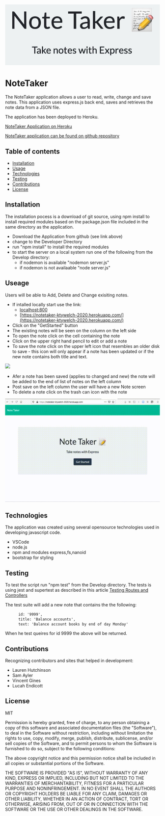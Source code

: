 ![](./images/notetaker.jpg)
# NoteTaker

The NoteTaker application allows a user to read, write, change and save notes. This application uses  express.js back end, saves and retrieves the note data from a JSON file.

The application has been deployed to Heroku.

[NoteTaker Application on Heroku](https://notetaker-ktywelch-2020.herokuapp.com/)

[NoteTaker application can be found on github repository ](https://github.com/ktywelch/NoteTaker)

## Table of contents
* [Installation](#Installation)
* [Usage](#Usage)
* [Technologies](#Technologies)
* [Testing](#Testing)
* [Contributions](#Contributions)
* [License](#License)
## Installation
The installation pocess is a download of git source, using npm install to install required modules based on the package.json file included in the same directory as the application.

* Download the Application from github (see link above)
* change to the Developer Directory 
* run "npm install" to install the required modules
* to start the server on a local system run one of the following from the Develop directory:
    * if nodemon is available "nodemon server.js"
    * if nodemon is not availaable "node server.js"

## Useage
Users will be able to Add, Delete and Change exisiting notes. 

* If intalled locally start use the link:
    * [localhost:800](http://localhost:8000)
    * [https://notetaker-ktywelch-2020.herokuapp.com/](https://notetaker-ktywelch-2020.herokuapp.com/)
* Click on the "GetStarted" button
* The existing notes will be seen on the column on the left side
* To open the note click on the cell containing the note
* Click on the upper right hand pencil to edit or add a note
* To save the note click on the upper left icon that resembles an older disk to save - this icon will only appear if a note has been updated or if the new note contains both title and text.

![](./images/NoteTakerIcon.gif)

* Afer a note has been saved (applies to changed and new) the note will be added to the end of list of notes on the left column
* Post save on the left column the user will have a new Note screen
* To delete a note click on the trash can icon with the note

![](./images/notetaker.gif)

## Technologies
The application was created using several opensource technologies used in developing javascript code.

* VSCode
* node.js
* npm and modules express,fs,nanoid
* bootstrap for styling

## Testing
To test the script run "npm test" from the Develop directory. The tests is using jest and supertest as described in this article [Testing Routes and Controllers](https://www.theodinproject.com/courses/nodejs/lessons/testing-routes-and-controllers)

The test suite will add a new note that contains the the following: 
```
      id: '9999',
      title: 'Balance accounts',
      text: 'Balance account books by end of day Monday'
```

When he test queires for id 9999 the above will be returned.

## Contributions
Recognizing contributors and sites that helped in development:

* Lauren Hutchinson 
* Sam Ayler 
* Vincent Gines 
* Lucah Endicott

## License
MIT

Permission is hereby granted, free of charge, to any person obtaining a copy
of this software and associated documentation files (the "Software"), to deal
in the Software without restriction, including without limitation the rights
to use, copy, modify, merge, publish, distribute, sublicense, and/or sell
copies of the Software, and to permit persons to whom the Software is
furnished to do so, subject to the following conditions:

The above copyright notice and this permission notice shall be included in all
copies or substantial portions of the Software.

THE SOFTWARE IS PROVIDED "AS IS", WITHOUT WARRANTY OF ANY KIND, EXPRESS OR
IMPLIED, INCLUDING BUT NOT LIMITED TO THE WARRANTIES OF MERCHANTABILITY,
FITNESS FOR A PARTICULAR PURPOSE AND NONINFRINGEMENT. IN NO EVENT SHALL THE
AUTHORS OR COPYRIGHT HOLDERS BE LIABLE FOR ANY CLAIM, DAMAGES OR OTHER
LIABILITY, WHETHER IN AN ACTION OF CONTRACT, TORT OR OTHERWISE, ARISING FROM,
OUT OF OR IN CONNECTION WITH THE SOFTWARE OR THE USE OR OTHER DEALINGS IN THE
SOFTWARE.